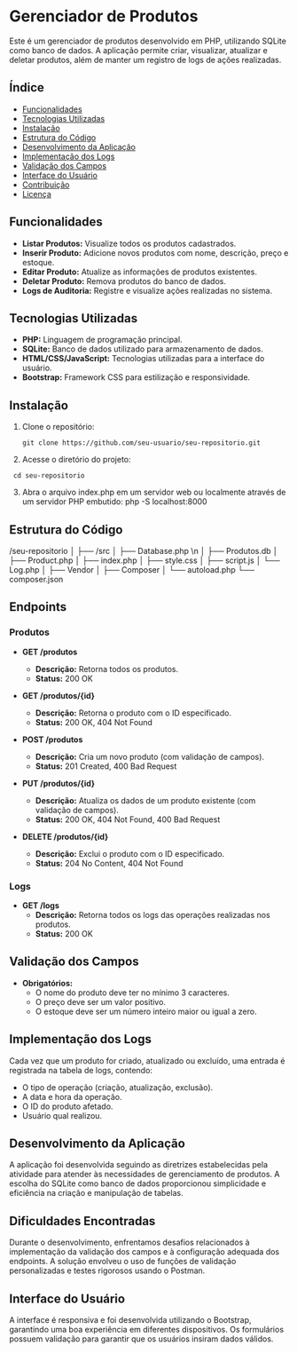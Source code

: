 # Gerenciador de Produtos

Este é um gerenciador de produtos desenvolvido em PHP, utilizando SQLite como banco de dados. A aplicação permite criar, visualizar, atualizar e deletar produtos, além de manter um registro de logs de ações realizadas.

## Índice

- [Funcionalidades](#funcionalidades)
- [Tecnologias Utilizadas](#tecnologias-utilizadas)
- [Instalação](#instalação)
- [Estrutura do Código](#estrutura-do-código)
- [Desenvolvimento da Aplicação](#desenvolvimento-da-aplicação)
- [Implementação dos Logs](#implementação-dos-logs)
- [Validação dos Campos](#validação-dos-campos)
- [Interface do Usuário](#interface-do-usuário)
- [Contribuição](#contribuição)
- [Licença](#licença)

## Funcionalidades

- **Listar Produtos:** Visualize todos os produtos cadastrados.
- **Inserir Produto:** Adicione novos produtos com nome, descrição, preço e estoque.
- **Editar Produto:** Atualize as informações de produtos existentes.
- **Deletar Produto:** Remova produtos do banco de dados.
- **Logs de Auditoria:** Registre e visualize ações realizadas no sistema.

## Tecnologias Utilizadas

- **PHP:** Linguagem de programação principal.
- **SQLite:** Banco de dados utilizado para armazenamento de dados.
- **HTML/CSS/JavaScript:** Tecnologias utilizadas para a interface do usuário.
- **Bootstrap:** Framework CSS para estilização e responsividade.

## Instalação

1. Clone o repositório:
   ```
   git clone https://github.com/seu-usuario/seu-repositorio.git
   ```
2. Acesse o diretório do projeto:
  ```
   cd seu-repositorio
  ```
3. Abra o arquivo index.php em um servidor web ou localmente através de um servidor PHP embutido:
  php -S localhost:8000

## Estrutura do Código 

/seu-repositorio
│
├── /src
│   ├── Database.php \n
│   ├── Produtos.db
│   ├── Product.php
│   ├── index.php
│   ├── style.css
│   ├── script.js
│   └── Log.php
│
├── Vendor
│   ├── Composer
│   └── autoload.php
└── composer.json

## Endpoints

### Produtos

- **GET /produtos**
  - **Descrição:** Retorna todos os produtos.
  - **Status:** 200 OK

- **GET /produtos/{id}**
  - **Descrição:** Retorna o produto com o ID especificado.
  - **Status:** 200 OK, 404 Not Found

- **POST /produtos**
  - **Descrição:** Cria um novo produto (com validação de campos).
  - **Status:** 201 Created, 400 Bad Request

- **PUT /produtos/{id}**
  - **Descrição:** Atualiza os dados de um produto existente (com validação de campos).
  - **Status:** 200 OK, 404 Not Found, 400 Bad Request

- **DELETE /produtos/{id}**
  - **Descrição:** Exclui o produto com o ID especificado.
  - **Status:** 204 No Content, 404 Not Found

### Logs

- **GET /logs**
  - **Descrição:** Retorna todos os logs das operações realizadas nos produtos.
  - **Status:** 200 OK

## Validação dos Campos

- **Obrigatórios:**
  - O nome do produto deve ter no mínimo 3 caracteres.
  - O preço deve ser um valor positivo.
  - O estoque deve ser um número inteiro maior ou igual a zero.

## Implementação dos Logs

Cada vez que um produto for criado, atualizado ou excluído, uma entrada é registrada na tabela de logs, contendo:
- O tipo de operação (criação, atualização, exclusão).
- A data e hora da operação.
- O ID do produto afetado.
- Usuário qual realizou.

## Desenvolvimento da Aplicação

A aplicação foi desenvolvida seguindo as diretrizes estabelecidas pela atividade para atender às necessidades de gerenciamento de produtos. A escolha do SQLite como banco de dados proporcionou simplicidade e eficiência na criação e manipulação de tabelas.

## Dificuldades Encontradas

Durante o desenvolvimento, enfrentamos desafios relacionados à implementação da validação dos campos e à configuração adequada dos endpoints. A solução envolveu o uso de funções de validação personalizadas e testes rigorosos usando o Postman.

## Interface do Usuário

A interface é responsiva e foi desenvolvida utilizando o Bootstrap, garantindo uma boa experiência em diferentes dispositivos. Os formulários possuem validação para garantir que os usuários insiram dados válidos.
